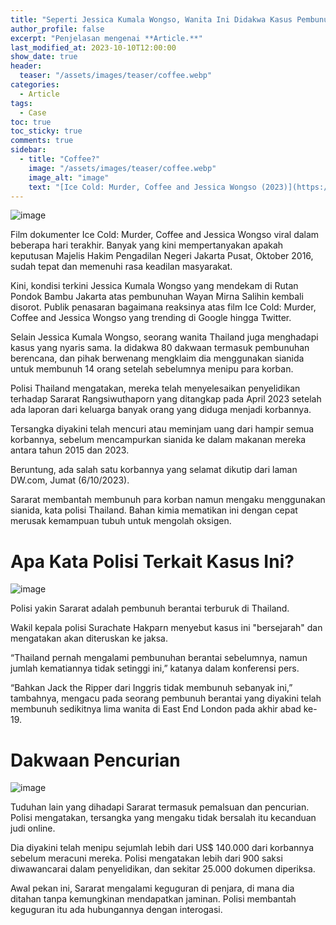 ```yaml
---
title: "Seperti Jessica Kumala Wongso, Wanita Ini Didakwa Kasus Pembunuhan Pakai Sianida"
author_profile: false
excerpt: "Penjelasan mengenai **Article.**"
last_modified_at: 2023-10-10T12:00:00
show_date: true
header:
  teaser: "/assets/images/teaser/coffee.webp"
categories:
  - Article
tags:
  - Case
toc: true
toc_sticky: true
comments: true
sidebar:
  - title: "Coffee?"
    image: "/assets/images/teaser/coffee.webp"
    image_alt: "image"
    text: "[Ice Cold: Murder, Coffee and Jessica Wongso (2023)](https://tv.idlixplus.net/movie/ice-cold-murder-coffee-and-jessica-wongso-2023/)"
---
```


![image](https://github.com/azrielbsi/azrielbsi.github.io/assets/126305178/1d199244-6c3d-4eef-b990-04236bec8881)

Film dokumenter Ice Cold: Murder, Coffee and Jessica Wongso viral dalam beberapa hari terakhir. Banyak yang kini mempertanyakan apakah keputusan Majelis Hakim Pengadilan Negeri Jakarta Pusat, Oktober 2016, sudah tepat dan memenuhi rasa keadilan masyarakat.

Kini, kondisi terkini Jessica Kumala Wongso yang mendekam di Rutan Pondok Bambu Jakarta atas pembunuhan Wayan Mirna Salihin kembali disorot. Publik penasaran bagaimana reaksinya atas film Ice Cold: Murder, Coffee and Jessica Wongso yang trending di Google hingga Twitter.

Selain Jessica Kumala Wongso, seorang wanita Thailand juga menghadapi kasus yang nyaris sama. Ia didakwa 80 dakwaan termasuk pembunuhan berencana, dan pihak berwenang mengklaim dia menggunakan sianida untuk membunuh 14 orang setelah sebelumnya menipu para korban.

Polisi Thailand mengatakan, mereka telah menyelesaikan penyelidikan terhadap Sararat Rangsiwuthaporn yang ditangkap pada April 2023 setelah ada laporan dari keluarga banyak orang yang diduga menjadi korbannya.

Tersangka diyakini telah mencuri atau meminjam uang dari hampir semua korbannya, sebelum mencampurkan sianida ke dalam makanan mereka antara tahun 2015 dan 2023.

Beruntung, ada salah satu korbannya yang selamat dikutip dari laman DW.com, Jumat (6/10/2023).

Sararat membantah membunuh para korban namun mengaku menggunakan sianida, kata polisi Thailand. Bahan kimia mematikan ini dengan cepat merusak kemampuan tubuh untuk mengolah oksigen.

# Apa Kata Polisi Terkait Kasus Ini?

![image](https://github.com/azrielbsi/azrielbsi.github.io/assets/126305178/93c1ebe0-a98b-4721-9b7a-229b0fb3da0d)


Polisi yakin Sararat adalah pembunuh berantai terburuk di Thailand.

Wakil kepala polisi Surachate Hakparn menyebut kasus ini "bersejarah" dan mengatakan akan diteruskan ke jaksa.

“Thailand pernah mengalami pembunuhan berantai sebelumnya, namun jumlah kematiannya tidak setinggi ini,” katanya dalam konferensi pers.

“Bahkan Jack the Ripper dari Inggris tidak membunuh sebanyak ini,” tambahnya, mengacu pada seorang pembunuh berantai yang diyakini telah membunuh sedikitnya lima wanita di East End London pada akhir abad ke-19.

# Dakwaan Pencurian

![image](https://github.com/azrielbsi/azrielbsi.github.io/assets/126305178/e93b6a9c-e7fd-4831-bdbb-ffa86ea22e82)

Tuduhan lain yang dihadapi Sararat termasuk pemalsuan dan pencurian. Polisi mengatakan, tersangka yang mengaku tidak bersalah itu kecanduan judi online.

Dia diyakini telah menipu sejumlah lebih dari US$ 140.000 dari korbannya sebelum meracuni mereka. Polisi mengatakan lebih dari 900 saksi diwawancarai dalam penyelidikan, dan sekitar 25.000 dokumen diperiksa.

Awal pekan ini, Sararat mengalami keguguran di penjara, di mana dia ditahan tanpa kemungkinan mendapatkan jaminan. Polisi membantah keguguran itu ada hubungannya dengan interogasi.
